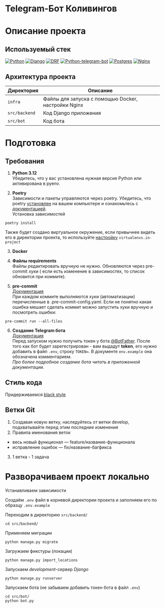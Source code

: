 # Telegram-Бот Коливингов

# Описание проекта

## Используемый стек

[![Python][Python-badge]][Python-url]
[![Django][Django-badge]][Django-url]
[![DRF][DRF-badge]][DRF-url]
[![Python-telegram-bot][Python-telegram-bot-badge]][Python-telegram-bot-url]
[![Postgres][Postgres-badge]][Postgres-url]
[![Nginx][Nginx-badge]][Nginx-url]

## Архитектура проекта

| Директория    | Описание                                                |
|---------------|---------------------------------------------------------|
| `infra`       | Файлы для запуска с помощью Docker, настройки Nginx     |
| `src/backend` | Код Django приложения                                   |
| `src/bot`     | Код бота                                                |

# Подготовка

## Требования

1. **Python 3.12**  
   Убедитесь, что у вас установлена нужная версия Python или активирована в
   pyenv.

2. **Poetry**  
   Зависимости и пакеты управляются через poetry. Убедитесь, что
   poetry [установлен](https://python-poetry.org/docs/#installing-with-the-official-installer)
   на вашем компьютере и ознакомьтесь
   с [документацией](https://python-poetry.org/docs/basic-usage/).  
   Установка зависимостей

```
poetry install
```

Также будет создано виртуальное окружение, если привычнее видеть его в
директории проекта, то
используйте [настройку](https://python-poetry.org/docs/configuration/#adding-or-updating-a-configuration-setting) `virtualenvs.in-project`

3. **Docker**

4. **Файлы requirements**  
   Файлы редактировать вручную не нужно. Обновляются через pre-commit хуки (
   если есть изменение в зависимостях, то список обновится при коммите).

5. **pre-commit**  
   [Документация](https://pre-commit.com/)  
   При каждом коммите выполняются хуки (автоматизации) перечисленные в
   .pre-commit-config.yaml. Если не понятно какая ошибка мешает сделать коммит
   можно запустить хуки вручную и посмотреть ошибки:

```shell
pre-commit run --all-files
```

6. **Создание Telegram бота**  
   [Документация](https://core.telegram.org/bots/features#botfather)  
   Перед запуском нужно получить токен у бота
   [@BotFather](https://t.me/BotFather). После того как бот будет
   зарегестрирован - вам выдадут **token**, его нужно добавить в файл `.env`,
   строку `TOKEN=`. В документе `env.example` она обозначена комментарием.  
   *Про более подробное создание бота читать в приложенной документации.*

## Стиль кода

Придерживаемся [black style](https://black.readthedocs.io/en/stable/the_black_code_style/current_style.html)

## Ветки Git

1. Создавая новую ветку, наследуйтесь от ветки develop, подхватывайте перед
   этим последние изменения
2. Правила именования веток

- весь новый функционал — feature/название-функционала
- исправление ошибок — fix/название-багфикса

3. 1 ветка - 1 задача

# Разворачиваем проект локально

Устанавливаем зависимости

Создаём `.env` файл в корневой директории проекта и заполняем его по
образцу `.env.example`

Переходим в директорию `src/backend/`

```shell
cd src/backend/
```

Применяем миграции

```shell
python manage.py migrate
```

Загружаем фикстуры (локации)

```shell
python manage.py import_locations
```

Запускаем *development*-сервер *Django*

```shell
python manage.py runserver
```

Запускаем бота (не забываем добавить токен бота в файл `.env`)

```shell
cd src/bot/
python bot.py
```

<!-- MARKDOWN LINKS & BADGES -->

[Python-url]: https://www.python.org/

[Python-badge]: https://img.shields.io/badge/Python-376f9f?style=for-the-badge&logo=python&logoColor=white

[Django-url]: https://github.com/django/django

[Django-badge]: https://img.shields.io/badge/Django-0c4b33?style=for-the-badge&logo=django&logoColor=white

[DRF-url]: https://github.com/encode/django-rest-framework

[DRF-badge]: https://img.shields.io/badge/DRF-a30000?style=for-the-badge

[Python-telegram-bot-url]: https://github.com/python-telegram-bot/python-telegram-bot

[Python-telegram-bot-badge]: https://img.shields.io/badge/python--telegram--bot-4b8bbe?style=for-the-badge

[Postgres-url]: https://www.postgresql.org/

[Postgres-badge]: https://img.shields.io/badge/postgres-306189?style=for-the-badge&logo=postgresql&logoColor=white

[Nginx-url]: https://nginx.org

[Nginx-badge]: https://img.shields.io/badge/nginx-009900?style=for-the-badge&logo=nginx&logoColor=white
